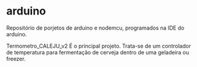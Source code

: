 # arduino
Repositório de porjetos de arduino e nodemcu, programados na IDE do arduino.

Termometro_CALEJU_v2
É o principal projeto. Trata-se de um controlador de temperatura para fermentação de cerveja dentro de uma geladeira ou freezer.
